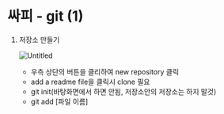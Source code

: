 # 싸피 - git (1)

1. 저장소 만들기
    
    ![Untitled](https://prod-files-secure.s3.us-west-2.amazonaws.com/fea13fe3-3f8c-45e7-9c1c-c21409c852ff/fb691527-a7ca-4925-b003-8b61b60116ff/Untitled.png)
    
    - 우측 상단의 버튼을 클리하여 new repository 클릭
    - add a readme file을 클릭시 clone 필요
    - git init(바탕화면에서 하면 안됨, 저장소안의 저장소는 하지 말것)
    - git add [파일 이름]